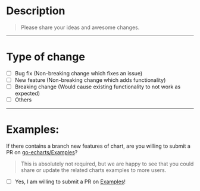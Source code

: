<!-- Thanks for you contribution !!! -->

# Description

> Please share your ideas and awesome changes.


<!-- Please include a summary of the change or which issue is fixed. Please also include relevant motivation and context.
List any dependencies/documents that are required for this change is a plus.

Fixes # (issue)
-->

---

# Type of change

- [ ] Bug fix (Non-breaking change which fixes an issue)
- [ ] New feature (Non-breaking change which adds functionality)
- [ ] Breaking change (Would cause existing functionality to not work as expected)
- [ ] Others

---

# Examples:

If there contains a branch new features of chart, are you willing to submit a PR
on [go-echarts/Examples](https://github.com/go-echarts/examples)?
> This is absolutely not required, but we are happy to see that you could share or update the related
> charts examples to more users.

- [ ] Yes, I am willing to submit a PR on [Examples](https://github.com/go-echarts/examples)!

<!-- The related PRs in Example : -->

